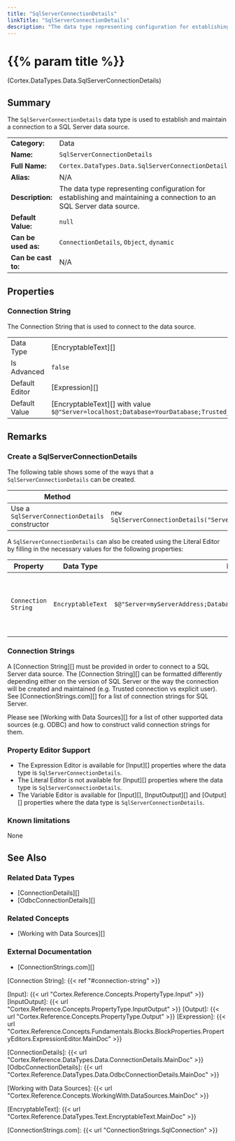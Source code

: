 ```yaml
---
title: "SqlServerConnectionDetails"
linkTitle: "SqlServerConnectionDetails"
description: "The data type representing configuration for establishing and maintaining a connection to an SQL Server data source."
---
```


# {{% param title %}}

<p class="namespace">(Cortex.DataTypes.Data.SqlServerConnectionDetails)</p>

## Summary

The `SqlServerConnectionDetails` data type is used to establish and maintain a connection to a SQL Server data source.

| | |
|-|-|
| **Category:**          | Data |
| **Name:**              | `SqlServerConnectionDetails` |
| **Full Name:**         | `Cortex.DataTypes.Data.SqlServerConnectionDetails` |
| **Alias:**             | N/A |
| **Description:**       | The data type representing configuration for establishing and maintaining a connection to an SQL Server data source. |
| **Default Value:**     | `null` |
| **Can be used as:**    | `ConnectionDetails`, `Object`, `dynamic` |
| **Can be cast to:**    | N/A |

## Properties

### Connection String

The Connection String that is used to connect to the data source.

| | |
|--------------------|---------------------------|
| Data Type | [EncryptableText][] |
| Is Advanced | `false` |
| Default Editor | [Expression][] |
| Default Value | [EncryptableText][] with value `$@"Server=localhost;Database=YourDatabase;Trusted_Connection=true;"` |

## Remarks

### Create a SqlServerConnectionDetails

The following table shows some of the ways that a `SqlServerConnectionDetails` can be created.

| Method | Example | Result | Editor&nbsp;Support | Notes |
|-|-|-|-|-|
| Use a `SqlServerConnectionDetails` constructor | `new SqlServerConnectionDetails("Server=myServerAddress;Database=myDataBase;Trusted_Connection=True;")` | `{"ConnectionString": "Server=myServerAddress;Database=myDataBase;Trusted_Connection=True;"}` | Expression |  |

A `SqlServerConnectionDetails` can also be created using the Literal Editor by filling in the necessary values for the following properties:

| Property | Data Type | Example | Notes |
|-|-|-|-|
| `Connection String`| `EncryptableText`| `$@"Server=myServerAddress;Database=myDataBase;Trusted_Connection=True;"` | The Connection String that is used to connect to the data source. |

### Connection Strings

A [Connection String][] must be provided in order to connect to a SQL Server data source. The [Connection String][] can be formatted differently depending either on the version of SQL Server or the way the connection will be created and maintained (e.g. Trusted connection vs explicit user). See [ConnectionStrings.com][] for a list of connection strings for SQL Server.

Please see [Working with Data Sources][] for a list of other supported data sources (e.g. ODBC) and how to construct valid connection strings for them.

### Property Editor Support

* The Expression Editor is available for [Input][] properties where the data type is `SqlServerConnectionDetails`.
* The Literal Editor is not available for [Input][] properties where the data type is `SqlServerConnectionDetails`.
* The Variable Editor is available for [Input][], [InputOutput][] and [Output][] properties where the data type is `SqlServerConnectionDetails`.

### Known limitations

None

## See Also

### Related Data Types

* [ConnectionDetails][]
* [OdbcConnectionDetails][]

### Related Concepts

* [Working with Data Sources][]

### External Documentation

* [ConnectionStrings.com][]

[Connection String]: {{< ref "#connection-string" >}}

[Input]: {{< url "Cortex.Reference.Concepts.PropertyType.Input" >}}
[InputOutput]: {{< url "Cortex.Reference.Concepts.PropertyType.InputOutput" >}}
[Output]: {{< url "Cortex.Reference.Concepts.PropertyType.Output" >}}
[Expression]: {{< url "Cortex.Reference.Concepts.Fundamentals.Blocks.BlockProperties.PropertyEditors.ExpressionEditor.MainDoc" >}}

[ConnectionDetails]: {{< url "Cortex.Reference.DataTypes.Data.ConnectionDetails.MainDoc" >}}
[OdbcConnectionDetails]: {{< url "Cortex.Reference.DataTypes.Data.OdbcConnectionDetails.MainDoc" >}}

[Working with Data Sources]: {{< url "Cortex.Reference.Concepts.WorkingWith.DataSources.MainDoc" >}}

[EncryptableText]: {{< url "Cortex.Reference.DataTypes.Text.EncryptableText.MainDoc" >}}

[ConnectionStrings.com]: {{< url "ConnectionStrings.SqlConnection" >}}
